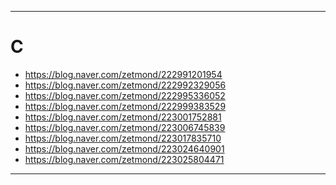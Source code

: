 - - - 
# C
- <https://blog.naver.com/zetmond/222991201954>
- <https://blog.naver.com/zetmond/222992329056>
- <https://blog.naver.com/zetmond/222995336052>
- <https://blog.naver.com/zetmond/222999383529>
- <https://blog.naver.com/zetmond/223001752881>
- <https://blog.naver.com/zetmond/223006745839>
- <https://blog.naver.com/zetmond/223017835710>
- <https://blog.naver.com/zetmond/223024640901>
- <https://blog.naver.com/zetmond/223025804471>
- - -
